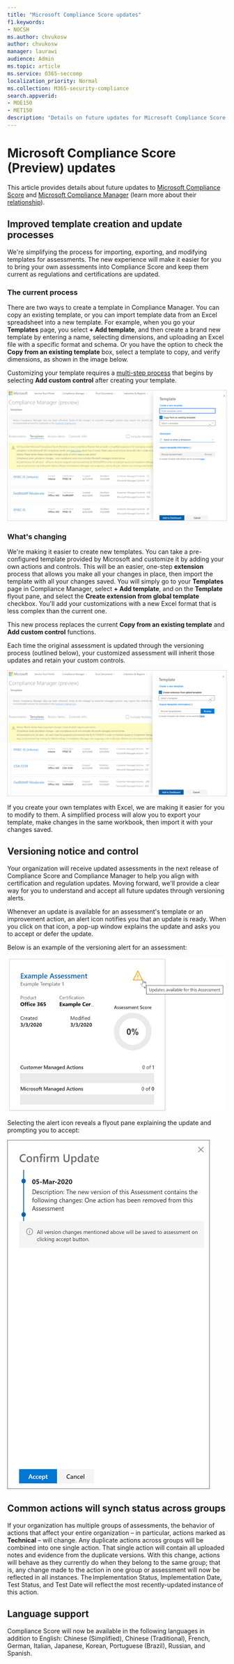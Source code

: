 ```yaml
---
title: "Microsoft Compliance Score updates"
f1.keywords:
- NOCSH
ms.author: chvukosw
author: chvukosw
manager: laurawi
audience: Admin
ms.topic: article
ms.service: O365-seccomp
localization_priority: Normal
ms.collection: M365-security-compliance
search.appverid: 
- MOE150
- MET150
description: "Details on future updates for Microsoft Compliance Score (preview), a feature in the M365 compliance center that helps simplify and automate risk assessments."
---
```


# Microsoft Compliance Score (Preview) updates

 This article provides details about future updates to [Microsoft Compliance Score](compliance-score.md) and [Microsoft Compliance Manager](compliance-manager-overview.md) (learn more about their [relationship](compliance-score-release-notes.md#compliance-score-relationship-to-compliance-manager)).

## Improved template creation and update processes

We're simplifying the process for importing, exporting, and modifying templates for assessments. The new experience will make it easier for you to bring your own assessments into Compliance Score and keep them current as regulations and certifications are updated.

### The current process

There are two ways to create a template in Compliance Manager. You can copy an existing template, or you can import template data from an Excel spreadsheet into a new template. For example, when you go your **Templates** page, you select **+ Add template**, and then create a brand new template by entering a name, selecting dimensions, and uploading an Excel file with a specific format and schema. Or you have the option to check the **Copy from an existing template** box, select a template to copy, and verify dimensions, as shown in the image below.

Customizing your template requires a [multi-step process](working-with-compliance-manager.md#templates) that begins by selecting **Add custom control** after creating your template.

![Compliance Score - dashboard](../media/compliance-score-template-update-old.png "Current template copy process")

### What's changing

We're making it easier to create new templates. You can take a pre-configured template provided by Microsoft and customize it by adding your own actions and controls. This will be an easier, one-step **extension** process that allows you make all your changes in place, then import the template with all your changes saved. You will simply go to your **Templates** page in Compliance Manager, select **+ Add template**, and on the **Template** flyout pane, and select the **Create extension from global template** checkbox. You'll add your customizations with a new Excel format that is less complex than the current one.

This new process replaces the current **Copy from an existing template** and **Add custom control** functions.

Each time the original assessment is updated through the versioning process (outlined below), your customized assessment will inherit those updates and retain your custom controls.

![Compliance Score - dashboard](../media/compliance-score-template-update-new.png "New template creation process")

If you create your own templates with Excel, we are making it easier for you to modify to them. A simplified process will alow you to export your template, make changes in the same workbook, then import it with your changes saved.

## Versioning notice and control

Your organization will receive updated assessments in the next release of Compliance Score and Compliance Manager to help you align with certification and regulation updates. Moving forward, we'll provide a clear way for you to understand and accept all future updates through versioning alerts.

Whenever an update is available for an assessment's template or an improvement action, an alert icon notifies you that an update is ready. When you click on that icon, a pop-up window explains the update and asks you to accept or defer the update.

Below is an example of the versioning alert for an assessment:

![Compliance Score - versioning alert](../media/compliance-score-assessment-version.png "Assessment version update alert")

Selecting the alert icon reveals a flyout pane explaining the update and prompting you to accept:

![Compliance Score - versioning flyout](../media/compliance-score-assessment-version-accept.png "Assessment update confirmation pane")

## Common actions will synch status across groups

If your organization has multiple groups of assessments, the behavior of actions that affect your entire organization – in particular, actions marked as **Technical** – will change. Any duplicate actions across groups will be combined into one single action. That single action will contain all uploaded notes and evidence from the duplicate versions. With this change, actions will behave as they currently do when they belong to the same group; that is, any change made to the action in one group or assessment will now be reflected in all instances. The Implementation Status, Implementation Date, Test Status, and Test Date will reflect the most recently-updated instance of this action.

## Language support

Compliance Score will now be available in the following languages in addition to English: Chinese (Simplified), Chinese (Traditional), French, German, Italian, Japanese, Korean, Portuguese (Brazil), Russian, and Spanish.
